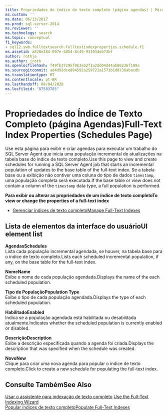 ```yaml
---
title: Propriedades do índice de texto completo (página agendas) | Microsoft Docs
ms.custom: ''
ms.date: 06/13/2017
ms.prod: sql-server-2014
ms.reviewer: ''
ms.technology: search
ms.topic: conceptual
f1_keywords:
- sql12.swb.fulltextsearch.fulltextindexproperties.schedule.f1
ms.assetid: a828e284-097e-4854-8c49-931934eb73bf
author: rothja
ms.author: jroth
ms.openlocfilehash: f49fb37295f0b3eb2f1a2dd04d44ab86236f109a
ms.sourcegitcommit: ad4d92dce894592a259721a1571b1d8736abacdb
ms.translationtype: MT
ms.contentlocale: pt-BR
ms.lasthandoff: 08/04/2020
ms.locfileid: "87583785"
---
```

# <a name="full-text-index-properties-schedules-page"></a><span data-ttu-id="bbc60-102">Propriedades do Índice de Texto Completo (página Agendas)</span><span class="sxs-lookup"><span data-stu-id="bbc60-102">Full-Text Index Properties (Schedules Page)</span></span>
  <span data-ttu-id="bbc60-103">Use esta página para exibir e criar agendas para executar um trabalho do SQL Server Agent que inicia uma população incremental de atualizações na tabela base do índice de texto completo.</span><span class="sxs-lookup"><span data-stu-id="bbc60-103">Use this page to view and create schedules for running a SQL Server Agent job that starts an incremental population of updates to the base table of the full-text index.</span></span> <span data-ttu-id="bbc60-104">Se a tabela base ou a exibição não contiver uma coluna do tipo de dados `timestamp`, uma população completa será executada.</span><span class="sxs-lookup"><span data-stu-id="bbc60-104">If the base table or view does not contain a column of the `timestamp` data type, a full population is performed.</span></span>  
  
 <span data-ttu-id="bbc60-105">**Para exibir ou alterar as propriedades de um índice de texto completo**</span><span class="sxs-lookup"><span data-stu-id="bbc60-105">**To view or change the properties of a full-text index**</span></span>  
  
-   [<span data-ttu-id="bbc60-106">Gerenciar índices de texto completo</span><span class="sxs-lookup"><span data-stu-id="bbc60-106">Manage Full-Text Indexes</span></span>](../relational-databases/indexes/indexes.md)  
  
## <a name="ui-element-list"></a><span data-ttu-id="bbc60-107">Lista de elementos da interface do usuário</span><span class="sxs-lookup"><span data-stu-id="bbc60-107">UI element list</span></span>  
 <span data-ttu-id="bbc60-108">**Agendas**</span><span class="sxs-lookup"><span data-stu-id="bbc60-108">**Schedules**</span></span>  
 <span data-ttu-id="bbc60-109">Lista cada população incremental agendada, se houver, na tabela base para o índice de texto completo.</span><span class="sxs-lookup"><span data-stu-id="bbc60-109">Lists each scheduled incremental population, if any, on the base table for the full-text index.</span></span>  
  
 <span data-ttu-id="bbc60-110">**Nome**</span><span class="sxs-lookup"><span data-stu-id="bbc60-110">**Name**</span></span>  
 <span data-ttu-id="bbc60-111">Exibe o nome de cada população agendada.</span><span class="sxs-lookup"><span data-stu-id="bbc60-111">Displays the name of the each scheduled population.</span></span>  
  
 <span data-ttu-id="bbc60-112">**Tipo de População**</span><span class="sxs-lookup"><span data-stu-id="bbc60-112">**Population Type**</span></span>  
 <span data-ttu-id="bbc60-113">Exibe o tipo de cada população agendada.</span><span class="sxs-lookup"><span data-stu-id="bbc60-113">Displays the type of each scheduled population.</span></span>  
  
 <span data-ttu-id="bbc60-114">**Habilitado**</span><span class="sxs-lookup"><span data-stu-id="bbc60-114">**Enabled**</span></span>  
 <span data-ttu-id="bbc60-115">Indica se a população agendada está habilitada ou desabilitada atualmente.</span><span class="sxs-lookup"><span data-stu-id="bbc60-115">Indicates whether the scheduled population is currently enabled or disabled.</span></span>  
  
 <span data-ttu-id="bbc60-116">**Descrição**</span><span class="sxs-lookup"><span data-stu-id="bbc60-116">**Description**</span></span>  
 <span data-ttu-id="bbc60-117">Exibe a descrição especificada quando a agenda foi criada.</span><span class="sxs-lookup"><span data-stu-id="bbc60-117">Displays the description that was specified when the schedule was created.</span></span>  
  
 <span data-ttu-id="bbc60-118">**Novo**</span><span class="sxs-lookup"><span data-stu-id="bbc60-118">**New**</span></span>  
 <span data-ttu-id="bbc60-119">Clique para criar uma nova agenda para popular o índice de texto completo.</span><span class="sxs-lookup"><span data-stu-id="bbc60-119">Click to create a new schedule for populating the full-text index.</span></span>  
  
## <a name="see-also"></a><span data-ttu-id="bbc60-120">Consulte Também</span><span class="sxs-lookup"><span data-stu-id="bbc60-120">See Also</span></span>  
 <span data-ttu-id="bbc60-121">[Usar o assistente para indexação de texto completo](../relational-databases/search/use-the-full-text-indexing-wizard.md) </span><span class="sxs-lookup"><span data-stu-id="bbc60-121">[Use the Full-Text Indexing Wizard](../relational-databases/search/use-the-full-text-indexing-wizard.md) </span></span>  
 [<span data-ttu-id="bbc60-122">Popular índices de texto completo</span><span class="sxs-lookup"><span data-stu-id="bbc60-122">Populate Full-Text Indexes</span></span>](../relational-databases/search/populate-full-text-indexes.md)  
  
  
